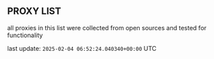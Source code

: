 ## PROXY LIST

all proxies in this list were collected from open sources and tested for functionality

last update: `2025-02-04 06:52:24.040340+00:00` UTC